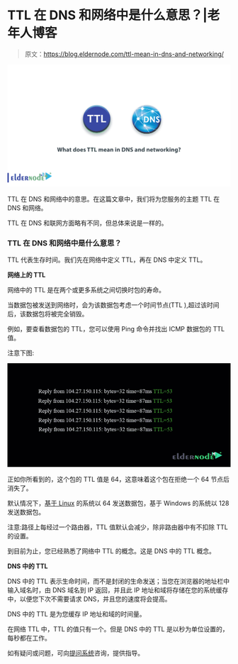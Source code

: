 # TTL 在 DNS 和网络中是什么意思？|老年人博客

> 原文：<https://blog.eldernode.com/ttl-mean-in-dns-and-networking/>

![What does TTL mean in DNS and networking](img/0106783cea785019a0ad14db9f2e5f38.png)

TTL 在 DNS 和网络中的意思。在这篇文章中，我们将为您服务的主题 TTL 在 DNS 和网络。

TTL 在 DNS 和联网方面略有不同，但总体来说是一样的。

### TTL 在 DNS 和网络中是什么意思？

TTL 代表生存时间。我们先在网络中定义 TTL，再在 DNS 中定义 TTL。

**网络上的 TTL**

网络中的 TTL 是在两个或更多系统之间切换时包的寿命。

当数据包被发送到网络时，会为该数据包考虑一个时间节点(TTL ),超过该时间后，该数据包将被完全销毁。

例如，要查看数据包的 TTL，您可以使用 Ping 命令并找出 ICMP 数据包的 TTL 值。

注意下图:

![ttl](img/694617f2d049870f808d3f5c8b209b20.png)

正如你所看到的，这个包的 TTL 值是 64，这意味着这个包在拒绝一个 64 节点后消失了。

默认情况下，[基于 Linux](https://eldernode.com/) 的系统以 64 发送数据包，基于 Windows 的系统以 128 发送数据包。

注意:路径上每经过一个路由器，TTL 值默认会减少，除非路由器中有不扣除 TTL 的设置。

到目前为止，您已经熟悉了网络中 TTL 的概念。这是 DNS 中的 TTL 概念。

**DNS 中的 TTL**

DNS 中的 TTL 表示生命时间，而不是封闭的生命发送；当您在浏览器的地址栏中输入域名时，由 DNS 域名到 IP 返回，并且此 IP 地址和域将存储在您的系统缓存中，以便您下次不需要请求 DNS，并且您的速度将会提高。

DNS 中的 TTL 是为您缓存 IP 地址和域的时间量。

在网络 TTL 中，TTL 的值只有一个。但是 DNS 中的 TTL 是以秒为单位设置的，每秒都在工作。

如有疑问或问题，可向[提问系统](https://eldernode.com/ask/)咨询，提供指导。